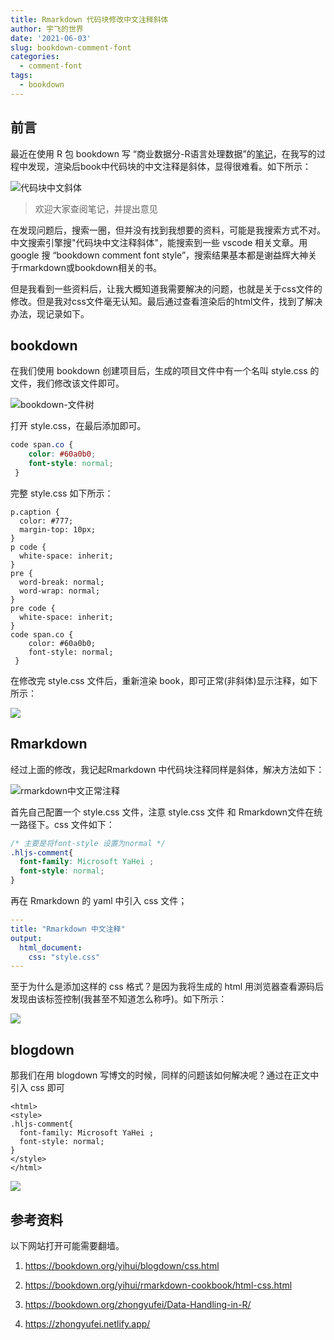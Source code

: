 ```yaml
---
title: Rmarkdown 代码块修改中文注释斜体
author: 宇飞的世界
date: '2021-06-03'
slug: bookdown-comment-font
categories:
  - comment-font
tags:
  - bookdown
---
```



## 前言

最近在使用 R 包 bookdown 写 “商业数据分-R语言处理数据”的[笔记](https://bookdown.org/zhongyufei/Data-Handling-in-R/)，在我写的过程中发现，渲染后book中代码块的中文注释是斜体，显得很难看。如下所示：

![代码块中文斜体](https://gitee.com/zhongyufei/photo-bed/raw/pic/img/2021-06-01_171115-1622705407654.png)

> 欢迎大家查阅笔记，并提出意见



在发现问题后，搜索一圈，但并没有找到我想要的资料，可能是我搜索方式不对。中文搜索引擎搜"代码块中文注释斜体"，能搜索到一些 vscode 相关文章。用 google 搜 “bookdown comment font style”，搜索结果基本都是谢益辉大神关于rmarkdown或bookdown相关的书。

但是我看到一些资料后，让我大概知道我需要解决的问题，也就是关于css文件的修改。但是我对css文件毫无认知。最后通过查看渲染后的html文件，找到了解决办法，现记录如下。

## bookdown

在我们使用 bookdown 创建项目后，生成的项目文件中有一个名叫 style.css 的文件，我们修改该文件即可。

![bookdown-文件树](https://gitee.com/zhongyufei/photo-bed/raw/pic/img/bookdown-%E5%88%9D%E5%A7%8B-%E6%96%87%E4%BB%B6%E6%A0%91-1622539879663.png)



打开 style.css，在最后添加即可。

```css
code span.co { 
    color: #60a0b0;
    font-style: normal;
 }
```

完整 style.css 如下所示：

```
p.caption {
  color: #777;
  margin-top: 10px;
}
p code {
  white-space: inherit;
}
pre {
  word-break: normal;
  word-wrap: normal;
}
pre code {
  white-space: inherit;
}
code span.co { 
    color: #60a0b0;
    font-style: normal;
 }
```

在修改完 style.css 文件后，重新渲染 book，即可正常(非斜体)显示注释，如下所示：

![](https://gitee.com/zhongyufei/photo-bed/raw/pic/img/bookdown-font-normal.png)

## Rmarkdown

经过上面的修改，我记起Rmarkdown 中代码块注释同样是斜体，解决方法如下：

![rmarkdown中文正常注释](https://gitee.com/zhongyufei/photo-bed/raw/pic/img/rmarkdown%E4%B8%AD%E6%96%87%E6%AD%A3%E5%B8%B8%E6%B3%A8%E9%87%8A-1622540428792.png)



首先自己配置一个 style.css 文件，注意  style.css 文件 和 Rmarkdown文件在统一路径下。css 文件如下：

```css
/* 主要是将font-style 设置为normal */
.hljs-comment{
  font-family: Microsoft YaHei ;
  font-style: normal;
}
```



再在 Rmarkdown 的 yaml 中引入 css 文件；

```yaml
---
title: "Rmarkdown 中文注释"
output: 
  html_document:
    css: "style.css"
---
```



至于为什么是添加这样的 css 格式？是因为我将生成的 html 用浏览器查看源码后发现由该标签控制(我甚至不知道怎么称呼)。如下所示：

![](https://gitee.com/zhongyufei/photo-bed/raw/pic/img/html-rmarkdown%E4%B8%AD%E6%96%87%E6%B3%A8%E9%87%8A-1622541106681.png)

## blogdown

那我们在用 blogdown 写博文的时候，同样的问题该如何解决呢？通过在正文中引入 css 即可

```
<html>
<style> 
.hljs-comment{
  font-family: Microsoft YaHei ;
  font-style: normal;
}
</style>
</html>
```

![](https://gitee.com/zhongyufei/photo-bed/raw/pic/img/blogdown-comment-font-1622543101946.png)

## 参考资料

以下网站打开可能需要翻墙。

1. <https://bookdown.org/yihui/blogdown/css.html>

2. https://bookdown.org/yihui/rmarkdown-cookbook/html-css.html
3. https://bookdown.org/zhongyufei/Data-Handling-in-R/
4. https://zhongyufei.netlify.app/

